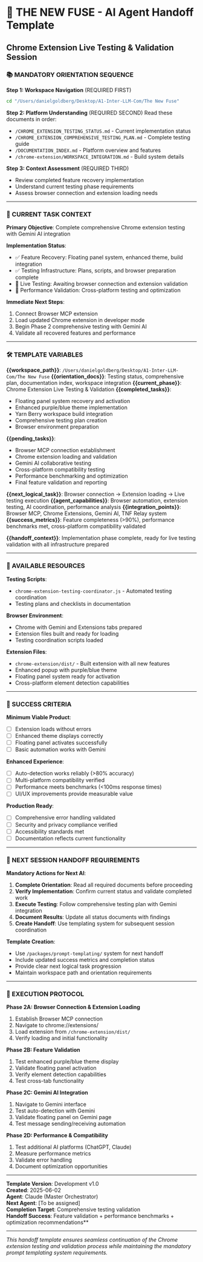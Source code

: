 # 🤖 THE NEW FUSE - AI Agent Handoff Template
## Chrome Extension Live Testing & Validation Session

### 📚 MANDATORY ORIENTATION SEQUENCE

**Step 1: Workspace Navigation** (REQUIRED FIRST)
```bash
cd "/Users/danielgoldberg/Desktop/A1-Inter-LLM-Com/The New Fuse"
```

**Step 2: Platform Understanding** (REQUIRED SECOND)
Read these documents in order:
- `/CHROME_EXTENSION_TESTING_STATUS.md` - Current implementation status
- `/CHROME_EXTENSION_COMPREHENSIVE_TESTING_PLAN.md` - Complete testing guide
- `/DOCUMENTATION_INDEX.md` - Platform overview and features
- `/chrome-extension/WORKSPACE_INTEGRATION.md` - Build system details

**Step 3: Context Assessment** (REQUIRED THIRD)
- Review completed feature recovery implementation
- Understand current testing phase requirements
- Assess browser connection and extension loading needs

---

### 🎯 CURRENT TASK CONTEXT

**Primary Objective**: Complete comprehensive Chrome extension testing with Gemini AI integration

**Implementation Status**:
- ✅ Feature Recovery: Floating panel system, enhanced theme, build integration
- ✅ Testing Infrastructure: Plans, scripts, and browser preparation complete
- 🚧 Live Testing: Awaiting browser connection and extension validation
- 🚧 Performance Validation: Cross-platform testing and optimization

**Immediate Next Steps**:
1. Connect Browser MCP extension
2. Load updated Chrome extension in developer mode  
3. Begin Phase 2 comprehensive testing with Gemini AI
4. Validate all recovered features and performance

---

### 🛠️ TEMPLATE VARIABLES

**{{workspace_path}}**: `/Users/danielgoldberg/Desktop/A1-Inter-LLM-Com/The New Fuse`
**{{orientation_docs}}**: Testing status, comprehensive plan, documentation index, workspace integration
**{{current_phase}}**: Chrome Extension Live Testing & Validation
**{{completed_tasks}}**: 
- Floating panel system recovery and activation
- Enhanced purple/blue theme implementation  
- Yarn Berry workspace build integration
- Comprehensive testing plan creation
- Browser environment preparation

**{{pending_tasks}}**:
- Browser MCP connection establishment
- Chrome extension loading and validation
- Gemini AI collaborative testing
- Cross-platform compatibility testing
- Performance benchmarking and optimization
- Final feature validation and reporting

**{{next_logical_task}}**: Browser connection → Extension loading → Live testing execution
**{{agent_capabilities}}**: Browser automation, extension testing, AI coordination, performance analysis
**{{integration_points}}**: Browser MCP, Chrome Extensions, Gemini AI, TNF Relay system
**{{success_metrics}}**: Feature completeness (>90%), performance benchmarks met, cross-platform compatibility validated

**{{handoff_context}}**: Implementation phase complete, ready for live testing validation with all infrastructure prepared

---

### 🔧 AVAILABLE RESOURCES

**Testing Scripts**:
- `chrome-extension-testing-coordinator.js` - Automated testing coordination
- Testing plans and checklists in documentation

**Browser Environment**:
- Chrome with Gemini and Extensions tabs prepared
- Extension files built and ready for loading
- Testing coordination scripts loaded

**Extension Files**:
- `chrome-extension/dist/` - Built extension with all new features
- Enhanced popup with purple/blue theme
- Floating panel system ready for activation
- Cross-platform element detection capabilities

---

### 🎯 SUCCESS CRITERIA

**Minimum Viable Product**:
- [ ] Extension loads without errors
- [ ] Enhanced theme displays correctly
- [ ] Floating panel activates successfully
- [ ] Basic automation works with Gemini

**Enhanced Experience**:
- [ ] Auto-detection works reliably (>80% accuracy)
- [ ] Multi-platform compatibility verified
- [ ] Performance meets benchmarks (<100ms response times)
- [ ] UI/UX improvements provide measurable value

**Production Ready**:
- [ ] Comprehensive error handling validated
- [ ] Security and privacy compliance verified
- [ ] Accessibility standards met
- [ ] Documentation reflects current functionality

---

### 🔄 NEXT SESSION HANDOFF REQUIREMENTS

**Mandatory Actions for Next AI**:
1. **Complete Orientation**: Read all required documents before proceeding
2. **Verify Implementation**: Confirm current status and validate completed work
3. **Execute Testing**: Follow comprehensive testing plan with Gemini integration
4. **Document Results**: Update all status documents with findings
5. **Create Handoff**: Use templating system for subsequent session coordination

**Template Creation**:
- Use `/packages/prompt-templating/` system for next handoff
- Include updated success metrics and completion status
- Provide clear next logical task progression
- Maintain workspace path and orientation requirements

---

### 🚀 EXECUTION PROTOCOL

**Phase 2A: Browser Connection & Extension Loading**
1. Establish Browser MCP connection
2. Navigate to chrome://extensions/
3. Load extension from `/chrome-extension/dist/`
4. Verify loading and initial functionality

**Phase 2B: Feature Validation**
1. Test enhanced purple/blue theme display
2. Validate floating panel activation
3. Verify element detection capabilities
4. Test cross-tab functionality

**Phase 2C: Gemini AI Integration**
1. Navigate to Gemini interface
2. Test auto-detection with Gemini
3. Validate floating panel on Gemini page
4. Test message sending/receiving automation

**Phase 2D: Performance & Compatibility**
1. Test additional AI platforms (ChatGPT, Claude)
2. Measure performance metrics
3. Validate error handling
4. Document optimization opportunities

---

**Template Version**: Development v1.0  
**Created**: 2025-06-02  
**Agent**: Claude (Master Orchestrator)  
**Next Agent**: [To be assigned]  
**Completion Target**: Comprehensive testing validation  
**Handoff Success**: Feature validation + performance benchmarks + optimization recommendations**

---

*This handoff template ensures seamless continuation of the Chrome extension testing and validation process while maintaining the mandatory prompt templating system requirements.*